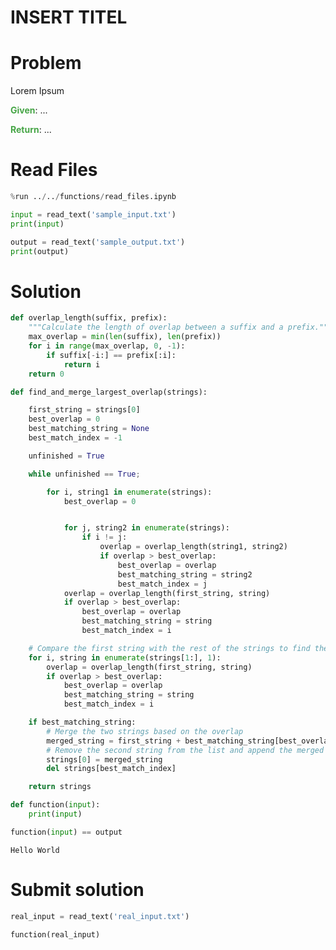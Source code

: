 ---
---

# INSERT TITEL

# Problem

Lorem Ipsum

<span style="color:rgba(70,165,70,255); font-weight:bold">Given</span>: ...

<span style="color:rgba(70,165,70,255); font-weight:bold">Return</span>: ...



# Read Files


```python
%run ../../functions/read_files.ipynb
```


```python
input = read_text('sample_input.txt')
print(input)

output = read_text('sample_output.txt')
print(output)
```

# Solution


```python
def overlap_length(suffix, prefix):
    """Calculate the length of overlap between a suffix and a prefix."""
    max_overlap = min(len(suffix), len(prefix))
    for i in range(max_overlap, 0, -1):
        if suffix[-i:] == prefix[:i]:
            return i
    return 0
```


```python
def find_and_merge_largest_overlap(strings):

    first_string = strings[0]
    best_overlap = 0
    best_matching_string = None
    best_match_index = -1

    unfinished = True

    while unfinished == True;

        for i, string1 in enumerate(strings):
            best_overlap = 0


            for j, string2 in enumerate(strings):
                if i != j:
                    overlap = overlap_length(string1, string2)
                    if overlap > best_overlap:
                        best_overlap = overlap
                        best_matching_string = string2
                        best_match_index = j
            overlap = overlap_length(first_string, string)
            if overlap > best_overlap:
                best_overlap = overlap
                best_matching_string = string
                best_match_index = i

    # Compare the first string with the rest of the strings to find the best overlap
    for i, string in enumerate(strings[1:], 1):
        overlap = overlap_length(first_string, string)
        if overlap > best_overlap:
            best_overlap = overlap
            best_matching_string = string
            best_match_index = i

    if best_matching_string:
        # Merge the two strings based on the overlap
        merged_string = first_string + best_matching_string[best_overlap:]
        # Remove the second string from the list and append the merged string to the front
        strings[0] = merged_string
        del strings[best_match_index]

    return strings
```


```python
def function(input):
    print(input)
```


```python
function(input) == output
```

    Hello World


# Submit solution


```python
real_input = read_text('real_input.txt')

function(real_input)
```
